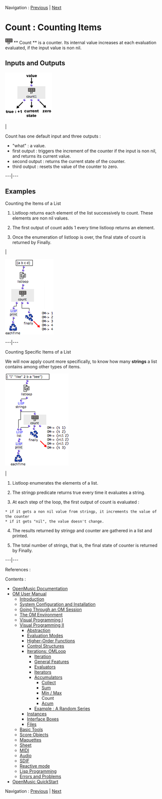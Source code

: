 
Navigation : [Previous](MinMax "page précédente\(Min / Max\)") |
[Next](Acum "Next\(Acum\)")

# Count : Counting Items

![](../res/count_icon.png) ** Count ** is a counter. Its internal value
increases at each evaluation evaluated, if the input value is non nil.

## Inputs and Outputs

![](../res/count-inouts.png)

|

Count has one default input and three outputs :

  * "what" : a value.
  * first output : triggers the increment of the counter if the input is non nil, and returns its current value. 
  * second output : returns the current state of the counter.
  * third output : resets the value of the counter to zero.

  
  
---|---  
  
## Examples

Counting the Items of a List

  1. Listloop returns each element of the list successively to count. These elements are non nil values. 

  2. The first output of count adds 1 every time listloop returns an element. 

  3. Once the enumeration of listloop is over, the final state of count is returned by Finally.

|

![](../res/count2a.png)  
  
---|---  
  
Counting Specific Items of a List

We will now apply count more specifically, to know how many  **strings** a
list contains among other types of items.

![](../res/count3a.png)

|

  1. Listloop enumerates the elements of a list. 

  2. The stringp predicate returns true every time it evaluates a string. 

  3. At each step of the loop, the first output of count is evaluated : 

    * if it gets a non nil value from stringp, it increments the value of the counter
    * if it gets "nil", the value doesn't change.
  4. The results returned by stringp and counter are gathered in a list and printed.

  5. The total number of strings, that is, the final state of counter is returned by Finally. 

  
  
---|---  
  
References :

Contents :

  * [OpenMusic Documentation](OM-Documentation)
  * [OM User Manual](OM-User-Manual)
    * [Introduction](00-Contents)
    * [System Configuration and Installation](Installation)
    * [Going Through an OM Session](Goingthrough)
    * [The OM Environment](Environment)
    * [Visual Programming I](BasicVisualProgramming)
    * [Visual Programming II](AdvancedVisualProgramming)
      * [Abstraction](Abstraction)
      * [Evaluation Modes](EvalModes)
      * [Higher-Order Functions](HighOrder)
      * [Control Structures](Control)
      * [Iterations: OMLoop](OMLoop)
        * [Iteration](LoopIntro)
        * [General Features](LoopGeneral)
        * [Evaluators](LoopEvaluators)
        * [Iterators](LoopIterators)
        * [Accumulators](LoopAccumulators)
          * [Collect](Collect)
          * [Sum](Sum)
          * [Min / Max](MinMax)
          * Count
          * [Acum](Acum)
        * [Example : A Random Series](LoopExample)
      * [Instances](Instances)
      * [Interface Boxes](InterfaceBoxes)
      * [Files](Files)
    * [Basic Tools](BasicObjects)
    * [Score Objects](ScoreObjects)
    * [Maquettes](Maquettes)
    * [Sheet](Sheet)
    * [MIDI](MIDI)
    * [Audio](Audio)
    * [SDIF](SDIF)
    * [Reactive mode](Reactive)
    * [Lisp Programming](Lisp)
    * [Errors and Problems](errors)
  * [OpenMusic QuickStart](QuickStart-Chapters)

Navigation : [Previous](MinMax "page précédente\(Min / Max\)") |
[Next](Acum "Next\(Acum\)")


